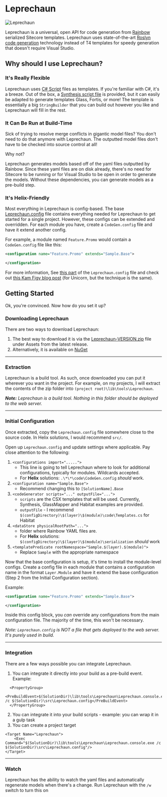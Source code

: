 # Leprechaun
![Leprechaun](http://www.benlipson.net/wp-content/uploads/2018/04/leprechaun-logo_pipe-small.png)

Leprechaun is a universal, open API for code generation from [Rainbow](https://github.com/kamsar/Rainbow) serialized Sitecore templates. Leprechaun uses state-of-the-art [Roslyn code generation](https://msdn.microsoft.com/en-us/magazine/mt707527.aspx) technology instead of T4 templates for speedy generation that doesn't require Visual Studio.

## Why should I use Leprechaun?
### It's Really Flexible
Leprechaun uses [C# Script](https://blogs.msdn.microsoft.com/visualstudio/2011/10/19/introducing-the-microsoft-roslyn-ctp/) files as templates. If you're familiar with C#, it's a breeze. Out of the box, a [Synthesis script file](https://github.com/blipson89/Leprechaun/blob/master/src/Leprechaun.CodeGen.Roslyn/Scripts/Synthesis.csx) is provided, but it can easily be adapted to generate templates Glass, Fortis, or more! The template is essentially a big `StringBuilder` that you can build out however you like and Leprechaun will fill in the rest. 
### It Can Be Run at Build-Time
Sick of trying to resolve merge conflicts in gigantic model files? You don't need to do that anymore with Leprechaun. The outputted model files don't have to be checked into source control at all!

Why not? 

Leprechaun generates models based off of the yaml files outputted by Rainbow. Since these yaml files are on disk already, there's no need for Sitecore to be running or for Visual Studio to be open in order to generate the models. Without these dependencies, you can generate models as a pre-build step. 
### It's Helix-Friendly
Most everything in Leprechaun is config-based. The base [Leprechaun.config](https://github.com/blipson89/Leprechaun/blob/master/src/Leprechaun.Console/Leprechaun.config) file contains everything needed for Leprechaun to get started for a single project. However, these configs can be extended and overridden. For each module you have, create a `CodeGen.config` file and have it extend another config.

For example, a module named `Feature.Promo` would contain a `CodeGen.config` file like this:

```xml
<configuration name="Feature.Promo" extends="Sample.Base">

</configuration>
```
For more information, See [this part](https://github.com/blipson89/Leprechaun/blob/master/src/Leprechaun.Console/Leprechaun.config#L31-L46) of the `Leprechaun.config` file and check out [this Kam Figy blog post](https://kamsar.net/index.php/2017/02/Unicorn-4-Part-III-Configuration-Enhancements/) (for Unicorn, but the technique is the same).

## Getting Started
Ok, you're convinced. Now how do you set it up?
### Downloading Leprechaun
There are two ways to download Leprechaun:
1. The best way to download it is via the [Leprechaun-VERSION.zip](https://github.com/blipson89/Leprechaun/releases) file under Assets from the latest release. 
2. Alternatively, it is available on [NuGet](https://www.nuget.org/packages/Leprechaun.Console)

---

### Extraction
Leprechaun is a build tool. As such, once downloaded you can put it wherever you want in the project. For example, on my projects, I will extract the contents of the zip folder into `(project root)\lib\tools\Leprechaun`. 

***Note:** Leprechaun is a build tool. Nothing in this folder should be deployed to the web server.*

---

### Initial Configuration
Once extracted, copy the `Leprechaun.config` file somewhere close to the source code. In Helix solutions, I would recommend `src/`.

Open up `Leprechaun.config` and update settings where applicable. Pay close attention to the following:

1. `<configurations import=".....">`
    * This line is going to tell Leprechaun where to look for additional configurations, typically for modules. Wildcards accepted.
    * For **Helix** solutions: `.\*\*\code\CodeGen.config` *should* work.
2. `<configuration name="Sample.Base">`
    * Recommend changing this to `[SolutionName].Base`
3. `<codeGenerator scripts="..." outputFile="...">`
    * `scripts` are the CSX templates that will be used. Currently, Synthesis, GlassMapper and Habitat examples are provided.
    * `outputFile` - I recommend `$(configDirectory)\$(layer)\$(module)\code\Templates.cs` for Habitat
4. `<dataStore physicalRootPath="...">`
    * folder where Rainbow YAML files are.
    * For **Helix** solutions: `$(configDirectory)\$(layer)\$(module)\serialization` *should* work
5. `<templatePredicate rootNamespace="Sample.$(layer).$(module)">`
    * Replace `Sample` with the appropriate namespace


Now that the base configuration is setup, it's time to install the module-level configs. Create a config file in each module that contains a configuration name in the format `Layer.Module` and have it extend the base configuration (Step 2 from the Initial Configuration section).

Example:
```xml
<configuration name="Feature.Promo" extends="Sample.Base">

</configuration>
```

Inside this config block, you *can* override any configurations from the main configuration file. The majority of the time, this won't be necessary. 


*Note: `Leprechaun.config` is NOT a file that gets deployed to the web server. It's purely used in build.*

--- 

### Integration
There are a few ways possible you can integrate Leprechaun.

1. You can integrate it directly into your build as a pre-build event. Example:
```
  <PropertyGroup>
    <PreBuildEvent>$(SolutionDir)\lib\tools\Leprechaun\Leprechaun.console.exe /c $(SolutionDir)\src\Leprechaun.config</PreBuildEvent>
  </PropertyGroup>
```
2. You can integrate it into your build scripts - example: you can wrap it in a gulp task
3. You can create a project target
```
<Target Name="Leprechaun">  
    <Exec Command="$(SolutionDir)\lib\tools\Leprechaun\Leprechaun.console.exe /c $(SolutionDir)\src\Leprechaun.config"/>  
</Target>  
```

---

### Watch

Leprechaun has the ability to watch the yaml files and automatically regenerate models when there's a change. Run Leprechaun with the `/w` switch to turn this on